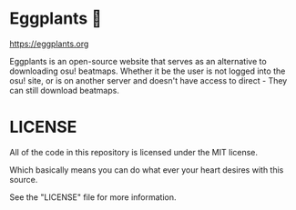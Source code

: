 # Eggplants 🍆
https://eggplants.org

Eggplants is an open-source website that serves as an alternative to downloading osu! beatmaps. Whether it be the user is not logged into the osu! site, or is on another server and doesn't have access to direct - They can still download beatmaps.


# LICENSE 

All of the code in this repository is licensed under the MIT license.

Which basically means you can do what ever your heart desires with this source.

See the "LICENSE" file for more information.





